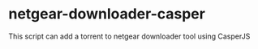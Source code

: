 # netgear-downloader-casper
This script can add a torrent to netgear downloader tool using CasperJS

